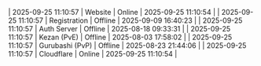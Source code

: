 | 2025-09-25 11:10:57 | Website | Online | 2025-09-25 11:10:54 |
| 2025-09-25 11:10:57 | Registration | Offline | 2025-09-09 16:40:23 |
| 2025-09-25 11:10:57 | Auth Server | Offline | 2025-08-18 09:33:31 |
| 2025-09-25 11:10:57 | Kezan (PvE) | Offline | 2025-08-03 17:58:02 |
| 2025-09-25 11:10:57 | Gurubashi (PvP) | Offline | 2025-08-23 21:44:06 |
| 2025-09-25 11:10:57 | Cloudflare | Online | 2025-09-25 11:10:54 |
